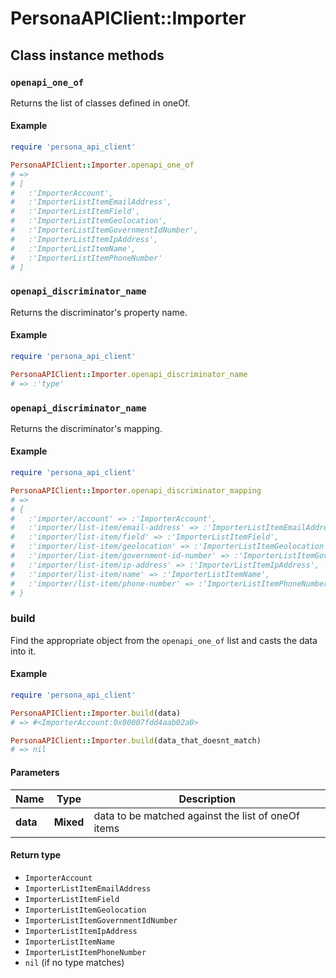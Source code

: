 # PersonaAPIClient::Importer

## Class instance methods

### `openapi_one_of`

Returns the list of classes defined in oneOf.

#### Example

```ruby
require 'persona_api_client'

PersonaAPIClient::Importer.openapi_one_of
# =>
# [
#   :'ImporterAccount',
#   :'ImporterListItemEmailAddress',
#   :'ImporterListItemField',
#   :'ImporterListItemGeolocation',
#   :'ImporterListItemGovernmentIdNumber',
#   :'ImporterListItemIpAddress',
#   :'ImporterListItemName',
#   :'ImporterListItemPhoneNumber'
# ]
```

### `openapi_discriminator_name`

Returns the discriminator's property name.

#### Example

```ruby
require 'persona_api_client'

PersonaAPIClient::Importer.openapi_discriminator_name
# => :'type'
```

### `openapi_discriminator_name`

Returns the discriminator's mapping.

#### Example

```ruby
require 'persona_api_client'

PersonaAPIClient::Importer.openapi_discriminator_mapping
# =>
# {
#   :'importer/account' => :'ImporterAccount',
#   :'importer/list-item/email-address' => :'ImporterListItemEmailAddress',
#   :'importer/list-item/field' => :'ImporterListItemField',
#   :'importer/list-item/geolocation' => :'ImporterListItemGeolocation',
#   :'importer/list-item/government-id-number' => :'ImporterListItemGovernmentIdNumber',
#   :'importer/list-item/ip-address' => :'ImporterListItemIpAddress',
#   :'importer/list-item/name' => :'ImporterListItemName',
#   :'importer/list-item/phone-number' => :'ImporterListItemPhoneNumber'
# }
```

### build

Find the appropriate object from the `openapi_one_of` list and casts the data into it.

#### Example

```ruby
require 'persona_api_client'

PersonaAPIClient::Importer.build(data)
# => #<ImporterAccount:0x00007fdd4aab02a0>

PersonaAPIClient::Importer.build(data_that_doesnt_match)
# => nil
```

#### Parameters

| Name | Type | Description |
| ---- | ---- | ----------- |
| **data** | **Mixed** | data to be matched against the list of oneOf items |

#### Return type

- `ImporterAccount`
- `ImporterListItemEmailAddress`
- `ImporterListItemField`
- `ImporterListItemGeolocation`
- `ImporterListItemGovernmentIdNumber`
- `ImporterListItemIpAddress`
- `ImporterListItemName`
- `ImporterListItemPhoneNumber`
- `nil` (if no type matches)

